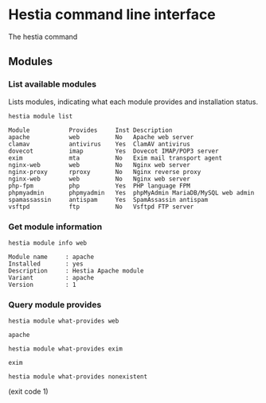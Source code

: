 # Hestia command line interface

The hestia command

## Modules

### List available modules

Lists modules, indicating what each module provides and installation status.

`hestia module list`

```
Module           Provides     Inst Description
apache           web          No   Apache web server
clamav           antivirus    Yes  ClamAV antivirus
dovecot          imap         Yes  Dovecot IMAP/POP3 server
exim             mta          No   Exim mail transport agent
nginx-web        web          No   Nginx web server
nginx-proxy      rproxy       No   Nginx reverse proxy
nginx-web        web          No   Nginx web server
php-fpm          php          Yes  PHP language FPM
phpmyadmin       phpmyadmin   Yes  phpMyAdmin MariaDB/MySQL web admin
spamassassin     antispam     Yes  SpamAssassin antispam
vsftpd           ftp          No   Vsftpd FTP server
```

### Get module information

`hestia module info web`

```
Module name     : apache
Installed       : yes
Description     : Hestia Apache module
Variant         : apache
Version         : 1
```

### Query module provides

`hestia module what-provides web`

```
apache
```

`hestia module what-provides exim`

```
exim
```

`hestia module what-provides nonexistent`

(exit code 1)

